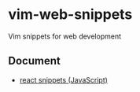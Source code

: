 # vim-web-snippets
Vim snippets for web development

## Document
- [react snippets (JavaScript)](./docs/react-javascript.md)
